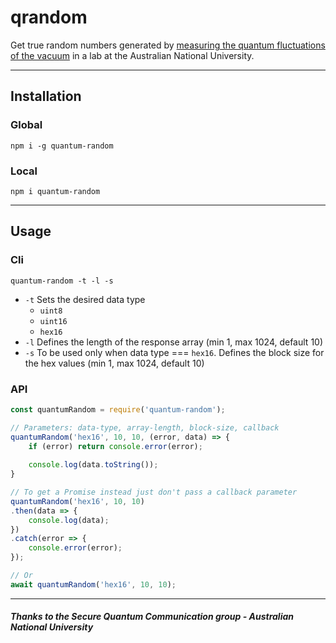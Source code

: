 # qrandom
Get true random numbers generated by [measuring the quantum fluctuations of the vacuum](http://qrng.anu.edu.au/) in a lab at the Australian National University.

___
## Installation
### Global
```
npm i -g quantum-random
```
### Local
```
npm i quantum-random
```
___
## Usage
### Cli
```
quantum-random -t -l -s
```
- `-t` Sets the desired data type
  - `uint8`
  - `uint16 `
  - `hex16`
- `-l` Defines the length of the response array (min 1, max 1024, default 10)
- `-s` To be used only when data type === `hex16`. Defines the block size for the hex values (min 1, max 1024, default 10)

### API
```javascript
const quantumRandom = require('quantum-random');

// Parameters: data-type, array-length, block-size, callback
quantumRandom('hex16', 10, 10, (error, data) => {
    if (error) return console.error(error);
    
    console.log(data.toString());
}

// To get a Promise instead just don't pass a callback parameter
quantumRandom('hex16', 10, 10)
.then(data => {
    console.log(data);
})
.catch(error => {
    console.error(error);
});

// Or
await quantumRandom('hex16', 10, 10);

```
___
##### Thanks to the Secure Quantum Communication group - Australian National University